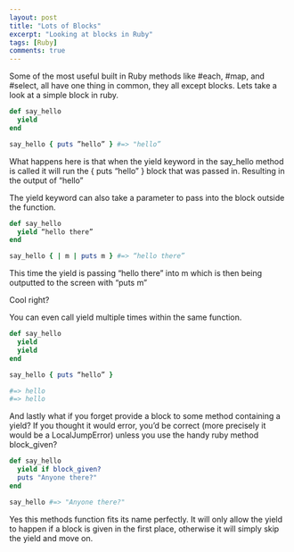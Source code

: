```yaml
---
layout: post
title: "Lots of Blocks"
excerpt: "Looking at blocks in Ruby"
tags: [Ruby]
comments: true
---
```


Some of the most useful built in Ruby methods like #each, #map, and #select, all have one thing in common, they all except blocks. Lets take a look at a simple block in ruby.

```ruby
def say_hello
  yield
end

say_hello { puts ”hello” } #=> "hello”
```

What happens here is that when the yield keyword in the say_hello method is called it will run the { puts “hello” } block that was passed in. Resulting in the output of “hello”

The yield keyword can also take a parameter to pass into the block outside the function.

```ruby
def say_hello
  yield “hello there”
end

say_hello { | m | puts m } #=> “hello there”
```

This time the yield is passing “hello there” into m which is then being outputted to the screen with “puts m”

Cool right?

You can even call yield multiple times within the same function.

```ruby
def say_hello
  yield
  yield
end

say_hello { puts “hello” }

#=> hello
#=> hello
```

And lastly what if you forget provide a block to some method containing a yield? If you thought it would error, you’d be correct (more precisely it would be a LocalJumpError) unless you use the handy ruby method block_given?

```ruby
def say_hello
  yield if block_given?
  puts "Anyone there?"
end

say_hello #=> "Anyone there?"
```

Yes this methods function fits its name perfectly. It will only allow the yield to happen if a block is given in the first place, otherwise it will simply skip the yield and move on.